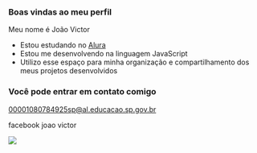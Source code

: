 ### Boas vindas ao meu perfil 

Meu nome é João Victor

- Estou estudando no [Alura](https://www.alura.com.br)
- Estou me desenvolvendo na linguagem JavaScript
- Utilizo esse espaço para minha organização e compartilhamento dos meus projetos desenvolvidos

### Você pode entrar em contato comigo 

00001080784925sp@al.educacao.sp.gov.br

facebook joao victor

![](
https://media1.tenor.com/m/_F5AX4UOX4AAAAAC/dragon-toothless.gif)
